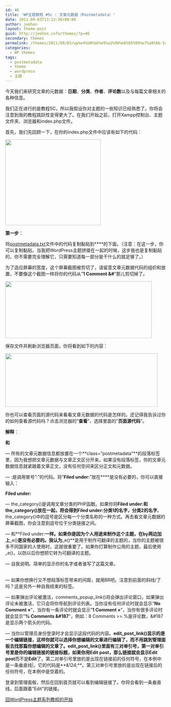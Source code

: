 ```yaml
---
id: 46
title: 'WP主题教程 #5c : 文章元数据（Postmetadata）'
date: 2011-09-03T13:13:36+00:00
author: jeehon
layout: theme-post
guid: http://jeehon.info/themes/?p=46
secondary: themes
permalink: /themes/2011/09/03/wp%e4%b8%bb%e9%a2%98%e6%95%99%e7%a8%8b-5c-%e6%96%87%e7%ab%a0%e5%85%83%e6%95%b0%e6%8d%ae%ef%bc%88postmetadata%ef%bc%89/
categories:
  - WP themes
tags:
  - postmetadata
  - theme
  - wordpress
  - 主题
---
```

今天我们来研究文章的元数据：**日期**、**分类**、**作者**、**评论数**以及与每篇文章相关的各种信息。

我们正在进行的是教程5C，所以我假设你对主题的一些知识已经熟悉了。你将会注意到我的教程跳跃性变得更大了。在我们开始之前，打开Xampp控制台、主题文件夹、浏览器和index.php文件。

首先，我们先回顾一下，在你的index.php文件中应该有如下的代码：
  
[<img src="http://jeehon.info/log/files/2011/08/review1-300x270.gif" alt="" title="review1" width="300" height="270" class="aligncenter size-medium wp-image-762" />](http://jeehon.info/log/files/2011/08/review1.gif)

**第一步**：

将[postmetadata.txt](http://jeehon.info/samples/postmetadata.txt)文件中的代码复制黏贴到**<?php the_content(); ?>**的下面。（注意：在这一步，你可以复制黏贴，当我把WordPress主题拼接在一起的时候，这步我也是复制黏贴的，你不需要完全理解它，只需要知道每一部分是干什么的就足够了。）

为了适应屏幕的宽度，这个屏幕截图被剪切了，请留意文章元数据代码的组织和放置，不要像这个截图一样将你的代码从”**1 Comment &#**”那儿剪切掉了。
  
[<img src="http://jeehon.info/log/files/2011/08/postmetadata-placement.gif" alt="" title="postmetadata-placement" width="460" height="179" class="aligncenter size-full wp-image-763" />](http://jeehon.info/log/files/2011/08/postmetadata-placement.gif)
  
保存文件并刷新浏览器页面，你将看到如下的内容：
  
[<img src="http://jeehon.info/log/files/2011/08/postmetadata.gif" alt="" title="postmetadata" width="478" height="168" class="aligncenter size-full wp-image-764" />](http://jeehon.info/log/files/2011/08/postmetadata.gif)
  
你也可以查看页面的源代码来看看文章元数据的代码是怎样的。还记得我告诉过你的如何查看源代码吗？点击浏览器的”**查看**”，选择里面的”**页面源代码**”。

**解释**：

**<p class=”postmetadata”>**和**</p>** &#8212; 所有的文章元数据信息都放置在一个**class=”postmetadata”**的段落标签里，因为我想把文章元数据与文章正文区分开来。如果没有段落标签，你的文章元数据信息就紧跟着文章正文，没有任何空间来区分正文和元数据。

**<?php _e(‘Filed under&#58;’); ?>** &#8212; &#58;是调用冒号”:”的代码。将”**Filed under&#58;**”放在**<?php _e(‘’);  ?>**是没有必要的，你可以直接输入：

**Filed under:**

**<?php the_category(‘, ‘); ?>** &#8212; the_category()是调用文章分类的PHP函数。如果你将**Filed under:**和**the_category()**放在一起，将会得到**Filed under:分类1的名字，分类2的名字**。the_category()中的逗号是区分每一个分类名称的一种方式。再去看文章元数据的屏幕截图，你会注意到逗号位于分类链接之间。

**<?php _e(‘by’); ?>** &#8212; 和**Filed under:**一样。如果你是因为个人用途来制作这个主题，在by两边加上**_e()**是没有必要的。我认为**_e()**是用于制作可翻译的主题的，当你的主题被很多不同国家的人使用时，这就很重要了。如果你打算制作公用的主题，最后使用_e()，以防以后你想把它转为可翻译的主题。

**<?php the_author(); ?>** &#8212; 自我说明。简单的显示你的名字或者谁写了这篇文章。

**<br />** &#8212; 如果你想换行又不想段落标签带来的间距，就用BR吧。注意到前面的斜线/了吗？这是另外一种自我结束的标签。

**<?php comments\_popup\_link(‘No Comments &#187;’, ’1 Comment &#187;’, ‘% Comments &#187;’); ?>** &#8212; 如果弹出评论被激活，comments\_popup\_link()将会弹出评论窗口，如果弹出评论未被激活，它只会将你导航到评论列表。当你没有任何评论时就会显示”**No Comment &#187;**”，当你有一条评论时就会显示”**1 Comment &#187;**”，当你有很多评论时就会显示”**% Comments &#187**”，例如：8 Comments >>.%是评论数，&#187是显示两个箭头的代码。

**<?php edit\_post\_link(‘Edit’, ‘ | ‘, ”); ?>** &#8212; 当你以管理员身份登录时才会显示这段代码的内容。**edit\_post\_link()**显示的是一个编辑链接，这样你就可以选择你想编辑的文章进行编辑了，而不用跳到管理面板去找那篇你想编辑的文章了。**edit\_post\_link()**里面有三对单引号，第一对单引号里是你的编辑链接的链接标题，如果你用**Edit post**，那么链接就会显示**Edit post**而不是**Edit**了。第二对单引号里放的是出现在链接前的任何符号，在本例中是一条垂直线|，它的代码是**&124;**。第三对单引号里放的是出现在链接后的任何符号，在本例中是空着的。

登录到管理面板，然后在回到首页就可以看到编辑链接了。你将会看到一条垂直线，后面跟着”Edit”的链接。

[回WordPress主题系列教程的开始](http://jeehon.info/themes/)